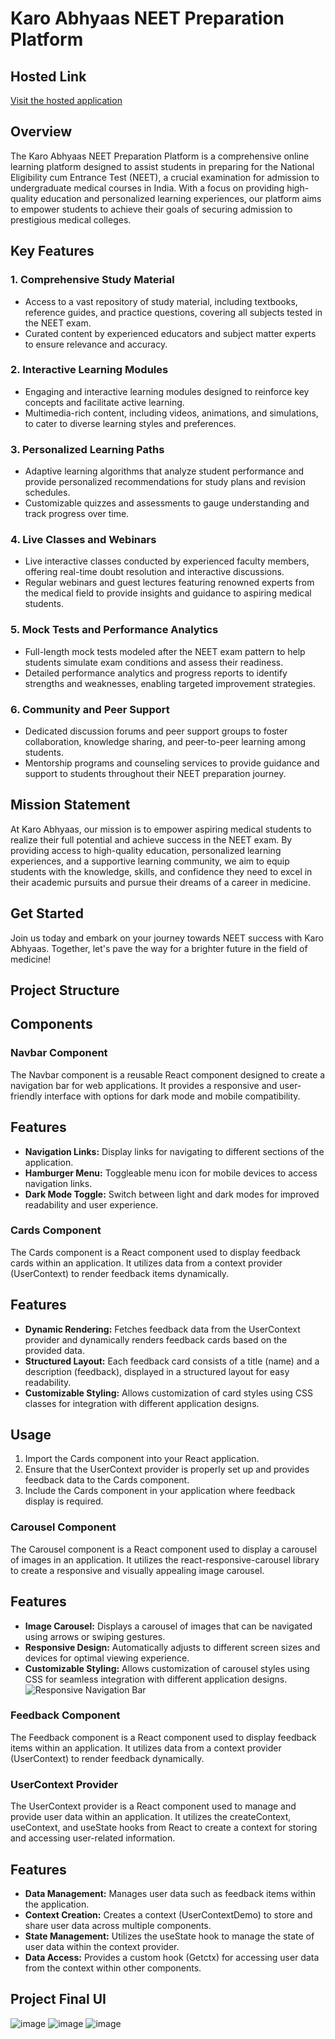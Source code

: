 # Karo Abhyaas NEET Preparation Platform

## Hosted Link

[Visit the hosted application](https://carbon-cell-two.vercel.app/)

## Overview

The Karo Abhyaas NEET Preparation Platform is a comprehensive online learning platform designed to assist students in preparing for the National Eligibility cum Entrance Test (NEET), a crucial examination for admission to undergraduate medical courses in India. With a focus on providing high-quality education and personalized learning experiences, our platform aims to empower students to achieve their goals of securing admission to prestigious medical colleges.

## Key Features

### 1. Comprehensive Study Material
- Access to a vast repository of study material, including textbooks, reference guides, and practice questions, covering all subjects tested in the NEET exam.
- Curated content by experienced educators and subject matter experts to ensure relevance and accuracy.

### 2. Interactive Learning Modules
- Engaging and interactive learning modules designed to reinforce key concepts and facilitate active learning.
- Multimedia-rich content, including videos, animations, and simulations, to cater to diverse learning styles and preferences.

### 3. Personalized Learning Paths
- Adaptive learning algorithms that analyze student performance and provide personalized recommendations for study plans and revision schedules.
- Customizable quizzes and assessments to gauge understanding and track progress over time.

### 4. Live Classes and Webinars
- Live interactive classes conducted by experienced faculty members, offering real-time doubt resolution and interactive discussions.
- Regular webinars and guest lectures featuring renowned experts from the medical field to provide insights and guidance to aspiring medical students.

### 5. Mock Tests and Performance Analytics
- Full-length mock tests modeled after the NEET exam pattern to help students simulate exam conditions and assess their readiness.
- Detailed performance analytics and progress reports to identify strengths and weaknesses, enabling targeted improvement strategies.

### 6. Community and Peer Support
- Dedicated discussion forums and peer support groups to foster collaboration, knowledge sharing, and peer-to-peer learning among students.
- Mentorship programs and counseling services to provide guidance and support to students throughout their NEET preparation journey.

## Mission Statement

At Karo Abhyaas, our mission is to empower aspiring medical students to realize their full potential and achieve success in the NEET exam. By providing access to high-quality education, personalized learning experiences, and a supportive learning community, we aim to equip students with the knowledge, skills, and confidence they need to excel in their academic pursuits and pursue their dreams of a career in medicine.

## Get Started

Join us today and embark on your journey towards NEET success with Karo Abhyaas. Together, let's pave the way for a brighter future in the field of medicine!


## Project Structure

## Components


### Navbar Component

The Navbar component is a reusable React component designed to create a navigation bar for web applications. It provides a responsive and user-friendly interface with options for dark mode and mobile compatibility.

## Features

- **Navigation Links:** Display links for navigating to different sections of the application.
- **Hamburger Menu:** Toggleable menu icon for mobile devices to access navigation links.
- **Dark Mode Toggle:** Switch between light and dark modes for improved readability and user experience.

### Cards Component

The Cards component is a React component used to display feedback cards within an application. It utilizes data from a context provider (UserContext) to render feedback items dynamically.

## Features

- **Dynamic Rendering:** Fetches feedback data from the UserContext provider and dynamically renders feedback cards based on the provided data.
- **Structured Layout:** Each feedback card consists of a title (name) and a description (feedback), displayed in a structured layout for easy readability.
- **Customizable Styling:** Allows customization of card styles using CSS classes for integration with different application designs.

## Usage

1. Import the Cards component into your React application.
2. Ensure that the UserContext provider is properly set up and provides feedback data to the Cards component.
3. Include the Cards component in your application where feedback display is required.

### Carousel Component

The Carousel component is a React component used to display a carousel of images in an application. It utilizes the react-responsive-carousel library to create a responsive and visually appealing image carousel.

## Features

- **Image Carousel:** Displays a carousel of images that can be navigated using arrows or swiping gestures.
- **Responsive Design:** Automatically adjusts to different screen sizes and devices for optimal viewing experience.
- **Customizable Styling:** Allows customization of carousel styles using CSS for seamless integration with different application designs.
![Responsive Navigation Bar](https://github.com/Ayush19bansal/Carbon-Cell/assets/118842033/e4156b1e-2b55-4bd1-8dc8-cb459f2620c2)

### Feedback Component

The Feedback component is a React component used to display feedback items within an application. It utilizes data from a context provider (UserContext) to render feedback dynamically.

### UserContext Provider

The UserContext provider is a React component used to manage and provide user data within an application. It utilizes the createContext, useContext, and useState hooks from React to create a context for storing and accessing user-related information.

## Features

- **Data Management:** Manages user data such as feedback items within the application.
- **Context Creation:** Creates a context (UserContextDemo) to store and share user data across multiple components.
- **State Management:** Utilizes the useState hook to manage the state of user data within the context provider.
- **Data Access:** Provides a custom hook (Getctx) for accessing user data from the context within other components.

## Project Final UI

![image](https://github.com/Ayush19bansal/AssignmentFree/assets/118842033/10d0ac45-fe6e-44f4-8f49-3ad5481bdfb1)
![image](https://github.com/Ayush19bansal/AssignmentFree/assets/118842033/4dc1e055-3bf3-46b5-aa25-21b90cef580a)
![image](https://github.com/Ayush19bansal/AssignmentFree/assets/118842033/d4569da1-511f-41d1-863d-5f1c3f08383c)




